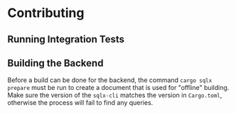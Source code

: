# Contributing

## Running Integration Tests

## Building the Backend

Before a build can be done for the backend, the command `cargo sqlx prepare`
must be run to create a document that is used for "offline" building. Make sure
the version of the `sqlx-cli` matches the version in `Cargo.toml`, otherwise
the process will fail to find any queries.
